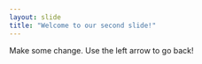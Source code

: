```yaml
---
layout: slide
title: "Welcome to our second slide!"
---
```

Make some change.
Use the left arrow to go back!
